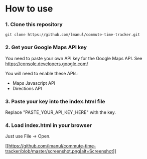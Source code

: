 # How to use

### 1. Clone this repository

`git clone https://github.com/lmanul/commute-time-tracker.git`

### 2. Get your Google Maps API key

You need to paste your own API key for the Google Maps API. See
https://console.developers.google.com/

You will need to enable these APIs:

* Maps Javascript API
* Directions API

### 3. Paste your key into the index.html file

Replace "PASTE_YOUR_API_KEY_HERE" with the key.

### 4. Load index.html in your browser

Just use File -> Open.


[[https://github.com/lmanul/commute-time-tracker/blob/master/screenshot.png|alt=Screenshot]]

